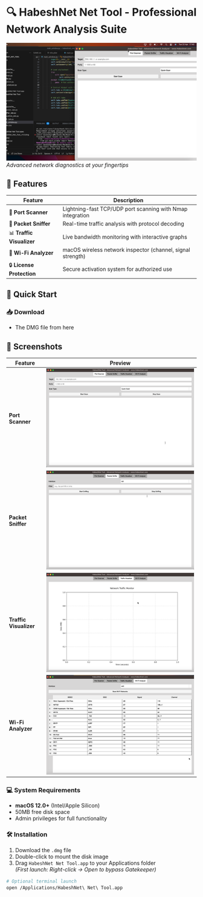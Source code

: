 # 🔍 HabeshNet Net Tool - Professional Network Analysis Suite

![App Screenshot](screensh.png)  
*Advanced network diagnostics at your fingertips*


## 🌟 Features
| Feature | Description |
|---------|-------------|
| 🎯 **Port Scanner** | Lightning-fast TCP/UDP port scanning with Nmap integration |
| 📡 **Packet Sniffer** | Real-time traffic analysis with protocol decoding |
| 📊 **Traffic Visualizer** | Live bandwidth monitoring with interactive graphs |
| 📶 **Wi-Fi Analyzer** | macOS wireless network inspector (channel, signal strength) |
| 🔒 **License Protection** | Secure activation system for authorized use |

## 🚀 Quick Start

### 📥 Download
- The DMG file from here

## 📸 Screenshots
| Feature | Preview |
|---------|---------|
| **Port Scanner** | ![Port Scanner](port%20scanner.png) |
| **Packet Sniffer** | ![Packet Sniffer](Packet%20Sniffer.png) |
| **Traffic Visualizer** | ![Traffic](Traffic%20Visualizer.png) |
| **Wi-Fi Analyzer** | ![Wi-Fi](Wi-Fi%20Analyzer.png) |

### 💻 System Requirements
- **macOS 12.0+** (Intel/Apple Silicon)
- 50MB free disk space
- Admin privileges for full functionality

### 🛠️ Installation
1. Download the `.dmg` file
2. Double-click to mount the disk image
3. Drag `HabeshNet Net Tool.app` to your Applications folder  
   *(First launch: Right-click → Open to bypass Gatekeeper)*

```bash
# Optional terminal launch
open /Applications/HabeshNet\ Net\ Tool.app
